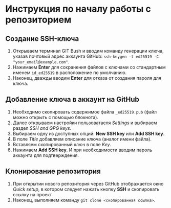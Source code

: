 # Инструкция по началу работы с репозиторием
## Создание SSH-ключа
1. Открываем терминал GIT Bush и вводим команду генерации ключа, указав почтовый адрес аккаунта GitHub: `ssh-keygen -t ed25519 -C "your_email@example.com"`.
1. Нажимаем __Enter__ для сохранения файлов с ключами со стандартным именем `id_ed25519` в расположение по умолчанию.
1. Наконец, дважды вводим __Enter__ для отказа от создания пароля для ключа.
## Добавление ключа в аккаунт на GitHub
1. Необходимо скопировать содержимое файла `_ed25519.pub` (файл можно открыть с помощью блокнота).
1. Далее открываем настройки пользоватаеля _Settings_ и выбираем раздел _SSH and GPG keys_.
1. Выбираем одну из доступных опций: __New SSH key__ или __Add SSH key__.
1. В поле _Title_ добавляем описание ключа (аналог имени файла).
1. Вставляем скопированный ключ в поле _Key_. 
1. Нажимаем __Add SSH key__. И при необходимости вводим пароль аккаунта для подтверждения.
## Клонирование репозитория
1. При открытии нового репозитория через GitHub отображается окно _Quick setup_, в котором следует нажать кнопку __SSH__ и скопировать ссылку на проект.
1. Наконец, выполняем команду `git clone <скопированная ссылка>`.
